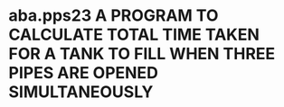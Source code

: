 # aba.pps23 A PROGRAM TO CALCULATE TOTAL TIME TAKEN FOR A TANK TO FILL WHEN THREE PIPES ARE OPENED SIMULTANEOUSLY
